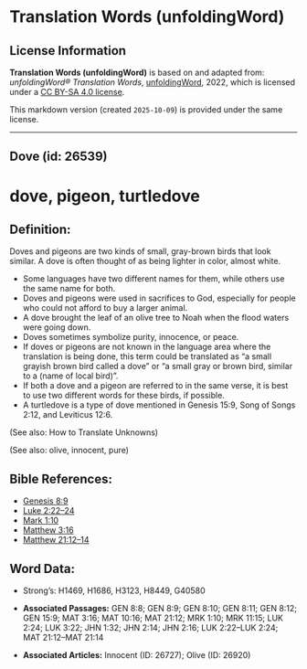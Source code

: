 # Translation Words (unfoldingWord)

## License Information

**Translation Words (unfoldingWord)** is based on and adapted from: _unfoldingWord® Translation Words_, [unfoldingWord](https://unfoldingword.org/utw), 2022, which is licensed under a [CC BY-SA 4.0 license](https://creativecommons.org/licenses/by-sa/4.0/legalcode.en).

This markdown version (created `2025-10-09`) is provided under the same license.



--------------------------------

## Dove (id: 26539)

dove, pigeon, turtledove
========================

Definition:
-----------

Doves and pigeons are two kinds of small, gray\-brown birds that look similar. A dove is often thought of as being lighter in color, almost white.

* Some languages have two different names for them, while others use the same name for both.
* Doves and pigeons were used in sacrifices to God, especially for people who could not afford to buy a larger animal.
* A dove brought the leaf of an olive tree to Noah when the flood waters were going down.
* Doves sometimes symbolize purity, innocence, or peace.
* If doves or pigeons are not known in the language area where the translation is being done, this term could be translated as “a small grayish brown bird called a dove” or “a small gray or brown bird, similar to a (name of local bird)”.
* If both a dove and a pigeon are referred to in the same verse, it is best to use two different words for these birds, if possible.
* A turtledove is a type of dove mentioned in Genesis 15:9, Song of Songs 2:12, and Leviticus 12:6\.

(See also: How to Translate Unknowns)

(See also: olive, innocent, pure)

Bible References:
-----------------

* [Genesis 8:9](https://ref.ly/Gen8:9)
* [Luke 2:22–24](https://ref.ly/Luke2:22-Luke2:24)
* [Mark 1:10](https://ref.ly/Mark1:10)
* [Matthew 3:16](https://ref.ly/Matt3:16)
* [Matthew 21:12–14](https://ref.ly/Matt21:12-Matt21:14)

Word Data:
----------

* Strong’s: H1469, H1686, H3123, H8449, G40580

* **Associated Passages:** GEN 8:8; GEN 8:9; GEN 8:10; GEN 8:11; GEN 8:12; GEN 15:9; MAT 3:16; MAT 10:16; MAT 21:12; MRK 1:10; MRK 11:15; LUK 2:24; LUK 3:22; JHN 1:32; JHN 2:14; JHN 2:16; LUK 2:22–LUK 2:24; MAT 21:12–MAT 21:14
* **Associated Articles:** Innocent (ID: 26727); Olive (ID: 26920)

